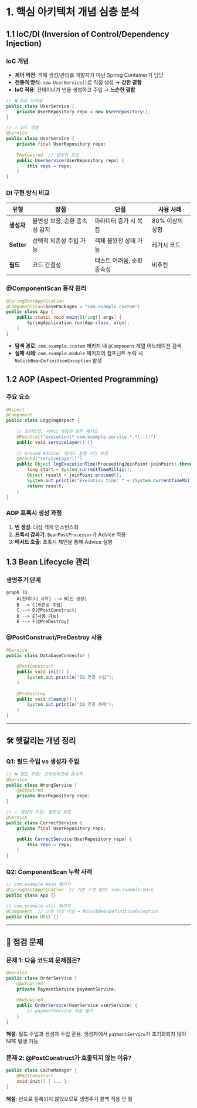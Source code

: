 # 1. **핵심 아키텍처 개념** 심층 분석

## 1.1 IoC/DI (Inversion of Control/Dependency Injection)

### IoC 개념
- **제어 역전**: 객체 생성/관리를 개발자가 아닌 Spring Container가 담당
- **전통적 방식**: `new UserService()`로 직접 생성 → **강한 결합**
- **IoC 적용**: 컨테이너가 빈을 생성하고 주입 → **느슨한 결합**

```java
// ❌ IoC 미적용
public class UserService {
    private UserRepository repo = new UserRepository();
}

// ✅ IoC 적용
@Service
public class UserService {
    private final UserRepository repo;
    
    @Autowired  // 생성자 주입
    public UserService(UserRepository repo) {
        this.repo = repo;
    }
}
```

### DI 구현 방식 비교
| 유형 | 장점 | 단점 | 사용 사례 |
|------|------|------|----------|
| **생성자** | 불변성 보장, 순환 종속성 감지 | 파라미터 증가 시 복잡 | 80% 이상의 상황 |
| **Setter** | 선택적 의존성 주입 가능 | 객체 불완전 상태 가능 | 레거시 코드 |
| **필드** | 코드 간결성 | 테스트 어려움, 순환 종속성 | 비추천 |

### @ComponentScan 동작 원리
```java
@SpringBootApplication
@ComponentScan(basePackages = "com.example.custom")
public class App {
    public static void main(String[] args) {
        SpringApplication.run(App.class, args);
    }
}
```
- **탐색 경로**: `com.example.custom` 패키지 내 `@Component` 계열 어노테이션 검색
- **실패 사례**: `com.example.module` 패키지의 컴포넌트 누락 시 `NoSuchBeanDefinitionException` 발생

## 1.2 AOP (Aspect-Oriented Programming)

### 주요 요소
```java
@Aspect
@Component
public class LoggingAspect {
    
    // 포인트컷: 서비스 계층의 모든 메서드
    @Pointcut("execution(* com.example.service.*.*(..))")
    public void serviceLayer() {}
    
    // Around Advice: 메서드 실행 시간 측정
    @Around("serviceLayer()")
    public Object logExecutionTime(ProceedingJoinPoint joinPoint) throws Throwable {
        long start = System.currentTimeMillis();
        Object result = joinPoint.proceed();
        System.out.println("Execution time: " + (System.currentTimeMillis()-start) + "ms");
        return result;
    }
}
```

### AOP 프록시 생성 과정
1. **빈 생성**: 대상 객체 인스턴스화
2. **프록시 감싸기**: `BeanPostProcessor`가 Advice 적용
3. **메서드 호출**: 프록시 체인을 통해 Advice 실행

## 1.3 Bean Lifecycle 관리

### 생명주기 단계
```mermaid
graph TD
    A[컨테이너 시작] --> B[빈 생성]
    B --> C[의존성 주입]
    C --> D[@PostConstruct]
    D --> E[사용 가능]
    E --> F[@PreDestroy]
```

### @PostConstruct/PreDestroy 사용
```java
@Service 
public class DatabaseConnector {
    
    @PostConstruct
    public void init() {
        System.out.println("DB 연결 수립"); 
    }
    
    @PreDestroy 
    public void cleanup() {
        System.out.println("DB 연결 해제");  
    }
}
```

---

## 🛠 **헷갈리는 개념 정리**
### Q1: 필드 주입 vs 생성자 주입
```java
// ❌ 필드 주입: 프레임워크에 종속적
@Service
public class WrongService {
    @Autowired
    private UserRepository repo;
}

// ✅ 생성자 주입: 불변성 보장
@Service 
public class CorrectService {
    private final UserRepository repo;
    
    public CorrectService(UserRepository repo) {
        this.repo = repo;
    }
}
```

### Q2: ComponentScan 누락 사례
```java
// com.example.main 패키지
@SpringBootApplication  // 기본 스캔 범위: com.example.main
public class App {}

// com.example.util 패키지
@Component  // 스캔 대상 아님 → NoSuchBeanDefinitionException
public class Util {}
```

---

## 📝 **점검 문제**
### 문제 1: 다음 코드의 문제점은?
```java
@Service
public class OrderService {
    @Autowired
    private PaymentService paymentService;
    
    @Autowired
    public OrderService(UserService userService) {
        // paymentService 사용 불가
    }
}
```
**해설**: 필드 주입과 생성자 주입 혼용. 생성자에서 `paymentService`가 초기화되지 않아 NPE 발생 가능

### 문제 2: @PostConstruct가 호출되지 않는 이유?
```java
public class CacheManager {
    @PostConstruct
    void init() { ... }  
}
```
**해설**: 빈으로 등록되지 않았으므로 생명주기 콜백 적용 안 됨